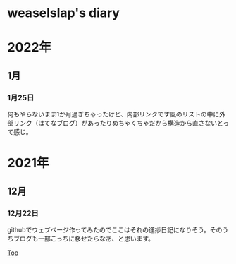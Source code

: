 # weaselslap's diary
# 2022年
## 1月
### 1月25日
何もやらないまま1か月過ぎちゃったけど、内部リンクです風のリストの中に外部リンク（はてなブログ）があったりめちゃくちゃだから構造から直さないとって感じ。
# 2021年
## 12月
### 12月22日
githubでウェブページ作ってみたのでここはそれの進捗日記になりそう。そのうちブログも一部こっちに移せたらなあ、と思います。

[Top](index.md)
